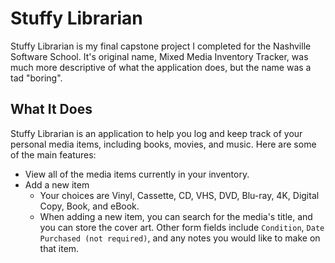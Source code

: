 # Stuffy Librarian

Stuffy Librarian is my final capstone project I completed for the Nashville Software School. It's original name, Mixed Media Inventory Tracker, was much more descriptive of what the application does, but the name was a tad "boring".

## What It Does
Stuffy Librarian is an application to help you log and keep track of your personal media items, including books, movies, and music. Here are some of the main features:
- View all of the media items currently in your inventory.
- Add a new item
  - Your choices are Vinyl, Cassette, CD, VHS, DVD, Blu-ray, 4K, Digital Copy, Book, and eBook.
  - When adding a new item, you can search for the media's title, and you can store the cover art. Other form fields include `Condition`, `Date Purchased (not required)`, and any notes you would like to make on that item.
